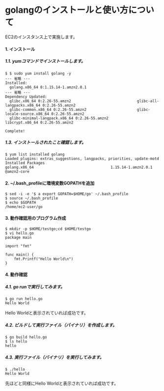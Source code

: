 # golangのインストールと使い方について
EC2のインスタンス上で実施します。
#### 1. インストール
##### 1.1. yumコマンドでインストールします。
```
$ $ sudo yum install golang -y
--- 省略 ---
Installed:
  golang.x86_64 0:1.15.14-1.amzn2.0.1 
--- 省略 ---
Dependency Updated:
  glibc.x86_64 0:2.26-55.amzn2                              glibc-all-langpacks.x86_64 0:2.26-55.amzn2            
  glibc-common.x86_64 0:2.26-55.amzn2                       glibc-locale-source.x86_64 0:2.26-55.amzn2            
  glibc-minimal-langpack.x86_64 0:2.26-55.amzn2             libcrypt.x86_64 0:2.26-55.amzn2                       

Complete!
```
##### 1.3. インストールされたこと確認します。
```
$ yum list installed golang
Loaded plugins: extras_suggestions, langpacks, priorities, update-motd
Installed Packages
golang.x86_64                                   1.15.14-1.amzn2.0.1                                    @amzn2-core  
```
#### 2. ~/.bash_profileに環境変数GOPATHを追加
```
$ sed -i -e '$ a export GOPATH=$HOME/go' ~/.bash_profile
$ source ~/.bash_profile
$ echo $GOPATH
/home/ec2-user/go
```
#### 3. 動作確認用のプログラム作成
```
$ mkdir -p $HOME/testgo;cd $HOME/testgo
$ vi hello.go
package main
  
import "fmt"

func main() {
    fmt.Printf("Hello World\n")
}
```
#### 4. 動作確認
##### 4.1. go runで実行してみます。
```
$ go run hello.go 
Hello World
```
Hello Worldと表示されていれば成功です。
##### 4.2. ビルドして実行ファイル（バイナリ）を作成します。
```
$ go build hello.go 
$ ls hello
hello
```
##### 4.3. 実行ファイル（バイナリ）を実行してみます。
```
$ ./hello
Hello World
```
先ほどと同様にHello Worldと表示されていれば成功です。
